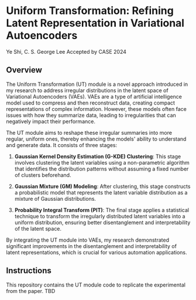 # Uniform Transformation: Refining Latent Representation in Variational Autoencoders
Ye Shi, C. S. George Lee
Accepted by CASE 2024
## Overview
The Uniform Transformation (UT) module is a novel approach introduced in my research to address irregular distributions in the latent space of Variational Autoencoders (VAEs). VAEs are a type of artificial intelligence model used to compress and then reconstruct data, creating compact representations of complex information. However, these models often face issues with how they summarize data, leading to irregularities that can negatively impact their performance.

The UT module aims to reshape these irregular summaries into more regular, uniform ones, thereby enhancing the models' ability to understand and generate data. It consists of three stages:

1. **Gaussian Kernel Density Estimation (G-KDE) Clustering**: This stage involves clustering the latent variables using a non-parametric algorithm that identifies the distribution patterns without assuming a fixed number of clusters beforehand.

2. **Gaussian Mixture (GM) Modeling**: After clustering, this stage constructs a probabilistic model that represents the latent variable distribution as a mixture of Gaussian distributions.

3. **Probability Integral Transform (PIT)**: The final stage applies a statistical technique to transform the irregularly distributed latent variables into a uniform distribution, ensuring better disentanglement and interpretability of the latent space.

By integrating the UT module into VAEs, my research demonstrated significant improvements in the disentanglement and interpretability of latent representations, which is crucial for various automation applications.

## Instructions
This repository contains the UT module code to replicate the experimental from the paper.
TBD
